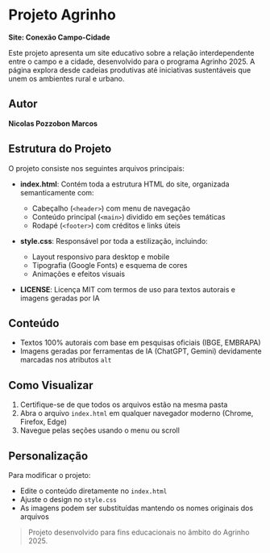 # Projeto Agrinho  
**Site: Conexão Campo-Cidade**  

Este projeto apresenta um site educativo sobre a relação interdependente entre o campo e a cidade, desenvolvido para o programa Agrinho 2025. A página explora desde cadeias produtivas até iniciativas sustentáveis que unem os ambientes rural e urbano.  

## Autor  
**Nicolas Pozzobon Marcos**  

## Estrutura do Projeto  
O projeto consiste nos seguintes arquivos principais:  

- **index.html**: Contém toda a estrutura HTML do site, organizada semanticamente com:  
  - Cabeçalho (`<header>`) com menu de navegação  
  - Conteúdo principal (`<main>`) dividido em seções temáticas  
  - Rodapé (`<footer>`) com créditos e links úteis  

- **style.css**: Responsável por toda a estilização, incluindo:  
  - Layout responsivo para desktop e mobile  
  - Tipografia (Google Fonts) e esquema de cores  
  - Animações e efeitos visuais  

- **LICENSE**: Licença MIT com termos de uso para textos autorais e imagens geradas por IA  

## Conteúdo  
- Textos 100% autorais com base em pesquisas oficiais (IBGE, EMBRAPA)  
- Imagens geradas por ferramentas de IA (ChatGPT, Gemini) devidamente marcadas nos atributos `alt`  

## Como Visualizar  
1. Certifique-se de que todos os arquivos estão na mesma pasta  
2. Abra o arquivo `index.html` em qualquer navegador moderno (Chrome, Firefox, Edge)  
3. Navegue pelas seções usando o menu ou scroll  

## Personalização  
Para modificar o projeto:  
- Edite o conteúdo diretamente no `index.html`  
- Ajuste o design no `style.css`  
- As imagens podem ser substituídas mantendo os nomes originais dos arquivos  

> Projeto desenvolvido para fins educacionais no âmbito do Agrinho 2025.
